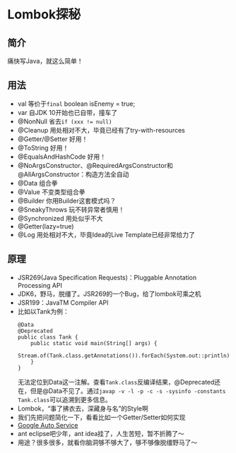 # Lombok探秘

## 简介
痛快写Java，就这么简单！

## 用法
- val 等价于`final` boolean isEnemy = true;
- var 自JDK 10开始也已自带，撞车了
- @NonNull 省去`if (xxx != null)`
- @Cleanup 用处相对不大，毕竟已经有了try-with-resources
- @Getter/@Setter 好用！
- @ToString 好用！
- @EqualsAndHashCode 好用！
- @NoArgsConstructor、@RequiredArgsConstructor和@AllArgsConstructor：构造方法全自动
- @Data 组合拳
- @Value 不变类型组合拳
- @Builder 你用Builder这套模式吗？
- @SneakyThrows 玩不转异常者慎用！
- @Synchronized 用处似乎不大
- @Getter(lazy=true)
- @Log 用处相对不大，毕竟Idea的Live Template已经非常给力了

## 原理
- JSR269(Java Specification Requests)：Pluggable Annotation Processing API
- JDK6，野马，脱缰了。JSR269的一个Bug，给了lombok可乘之机
- JSR199：JavaTM Compiler API
- 比如以Tank为例：
    ```
    @Data
    @Deprecated
    public class Tank {
        public static void main(String[] args) {
            Stream.of(Tank.class.getAnnotations()).forEach(System.out::println);
        }
    }
    ```
    无法定位到Data这一注解。查看`Tank.class`反编译结果，@Deprecated还在，但是@Data不见了。通过`javap -v -l -p -c -s -sysinfo -constants Tank.class`可以追溯到更多信息。
- Lombok，“事了拂衣去，深藏身与名”的Style啊
- 我们先把问题简化一下，看看比如一个Getter/Setter如何实现
- [Google Auto Service](https://github.com/google/auto/tree/master/service)
- ant eclipse吧少年，ant idea挂了，人生苦短，暂不折腾了～
- 用途？很多很多，就看你脑洞够不够大了，够不够像脱缰野马了～

